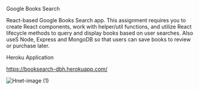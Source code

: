 Google Books Search

React-based Google Books Search app. This assignment requires you to create React components, work with helper/util functions, and utilize React lifecycle methods to query and display books based on user searches. Also useS Node, Express and MongoDB so that users can save books to review or purchase later.

Heroku Application 

https://booksearch-dbh.herokuapp.com/

![Hnet-image (1)](https://user-images.githubusercontent.com/65620789/101970553-ec1cfa80-3bdf-11eb-8570-b44e7d22eaf3.gif)
